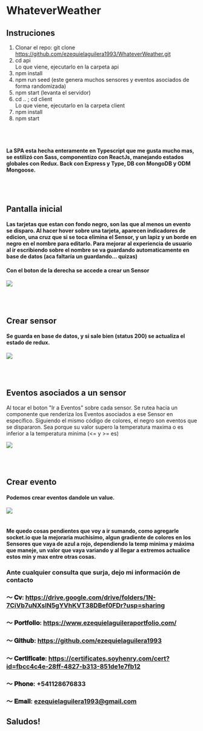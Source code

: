 # WhateverWeather

## Instruciones

1. Clonar el repo: git clone https://github.com/ezequielaguilera1993/WhateverWeather.git
2. cd api <div>Lo que viene, ejecutarlo en la carpeta api</div>
3. npm install
4. npm run seed (este genera muchos sensores y eventos asociados de forma randomizada)
5. npm start (levanta el servidor)
6. cd .. ; cd client <div>Lo que viene, ejecutarlo en la carpeta client</div>
7. npm install
8. npm start

<br/>
<br/>


#### La SPA esta hecha enteramente en Typescript que me gusta mucho mas, se estilizó con Sass, componentizo con ReactJs, manejando estados globales con Redux. Back con Express y Type, DB con MongoDB y ODM Mongoose.

<br/>
<br/>

## Pantalla inicial

#### Las tarjetas que estan con fondo negro, son las que al menos un evento se disparo. Al hacer hover sobre una tarjeta, aparecen indicadores de edicion, una cruz que si se toca elimina el Sensor, y un lapiz y un borde en negro en el nombre para editarlo. Para mejorar al experiencia de usuario al ir escribiendo sobre el nombre se va guardando automaticamente en base de datos (aca faltaría un guardando... quizas)

#### Con el boton de la derecha se accede a crear un Sensor

![](https://i.imgur.com/5B0rPHH.jpg)

<br/>
<br/>

## Crear sensor

#### Se guarda en base de datos, y si sale bien (status 200) se actualiza el estado de redux.

![](https://i.imgur.com/rfa98sA.png)

<br/>
<br/>

## Eventos asociados a un sensor

Al tocar el boton "Ir a Eventos" sobre cada sensor. Se rutea hacia un componente que renderiza los Eventos asociados a ese Sensor en específico. Siguiendo el mismo código de colores, el negro son eventos que se dispararon. Sea porque su valor supero la temperatura maxima o es inferior a la temperatura minima (<= y >= es)

![](https://i.imgur.com/5Cw9G9d.png)

<br/>
<br/>

## Crear evento

#### Podemos crear eventos dandole un value.

![](https://i.imgur.com/SnRQXiZ.png)
<br/>
<br/>

#### Me quedo cosas pendientes que voy a ir sumando, como agregarle socket.io que la mejoraria muchisimo, algun gradiente de colores en los Sensores que vaya de azul a rojo, dependiendo la temp minima y máxima que maneje, un valor que vaya variando y al llegar a extremos actualice estos min y max entre otras cosas.


### Ante cualquier consulta que surja, dejo mi información de contacto

### ～ 𝐂𝐯: https://drive.google.com/drive/folders/1N-7CiVb7uNXslN5gYVhKVT38DBef0FDr?usp=sharing

### ～ 𝐏𝐨𝐫𝐭𝐟𝐨𝐥𝐢𝐨: https://www.ezequielaguileraportfolio.com/

### ～ 𝐆𝐢𝐭𝐡𝐮𝐛: https://github.com/ezequielaguilera1993

### ～ 𝐂𝐞𝐫𝐭𝐢𝐟𝐢𝐜𝐚𝐭𝐞: https://certificates.soyhenry.com/cert?id=fbcc4c4e-28ff-4827-b313-851de1e7fb12

### ～ 𝐏𝐡𝐨𝐧𝐞: +541128676833

### ～ 𝐄𝐦𝐚𝐢𝐥: ezequielaguilera1993@gmail.com

## Saludos!
